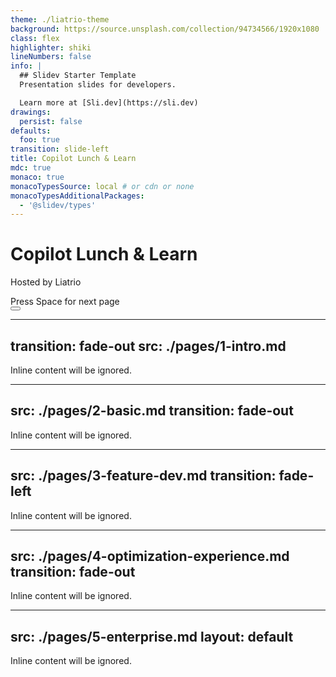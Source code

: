 ```yaml
---
theme: ./liatrio-theme
background: https://source.unsplash.com/collection/94734566/1920x1080
class: flex
highlighter: shiki
lineNumbers: false
info: |
  ## Slidev Starter Template
  Presentation slides for developers.

  Learn more at [Sli.dev](https://sli.dev)
drawings:
  persist: false
defaults:
  foo: true
transition: slide-left
title: Copilot Lunch & Learn
mdc: true
monaco: true
monacoTypesSource: local # or cdn or none
monacoTypesAdditionalPackages:
  - '@slidev/types'
---
```


# Copilot Lunch & Learn

Hosted by Liatrio

<div class="pt-12">
  <span @click="$slidev.nav.next" class="px-2 py-1 rounded cursor-pointer" hover="bg-white bg-opacity-10">
    Press Space for next page <carbon:arrow-right class="inline"/>
  </span>
</div>

<div class="abs-br m-6 flex gap-2">
  <button @click="$slidev.nav.openInEditor()" title="Open in Editor" class="text-xl slidev-icon-btn opacity-50 !border-none !hover:text-white">
    <carbon:edit />
  </button>
  <a href="https://github.com/liatrio/copilot-lunch-and-learn" target="_blank" alt="GitHub" title="Open in GitHub"
    class="text-xl slidev-icon-btn opacity-50 !border-none !hover:text-white">
    <carbon-logo-github />
  </a>
</div>

<!--
The last comment block of each slide will be treated as slide notes. It will be visible and editable in Presenter Mode along with the slide. [Read more in the docs](https://sli.dev/guide/syntax.html#notes)
-->

---
transition: fade-out
src: ./pages/1-intro.md
---

<!-- this page will be loaded from './pages/1-intro.md' -->
Inline content will be ignored.

---
src: ./pages/2-basic.md
transition: fade-out
---

<!-- this page will be loaded from './pages/3-basic.md' -->
Inline content will be ignored.

---
src: ./pages/3-feature-dev.md
transition: fade-left
---

<!-- this page will be loaded from './pages/4-feature-dev.md' -->
Inline content will be ignored.

---
src: ./pages/4-optimization-experience.md
transition: fade-out
---

<!-- this page will be loaded from './pages/5-optimization-experience.md' -->
Inline content will be ignored.

---
src: ./pages/5-enterprise.md
layout: default
---

<!-- this page will be loaded from './pages/6-enterprise.md' -->
Inline content will be ignored.
